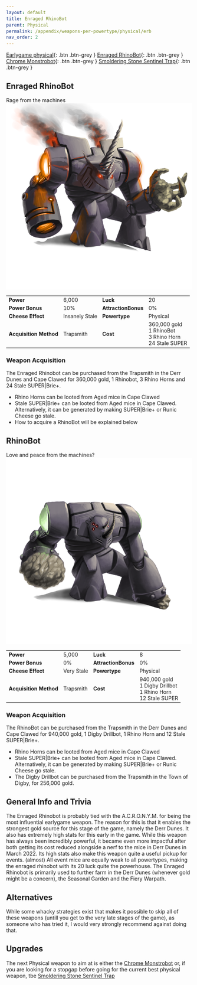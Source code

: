 ```yaml
---
layout: default
title: Enraged RhinoBot
parent: Physical
permalink: /appendix/weapons-per-powertype/physical/erb
nav_order: 2
---
```

<span class="fs-1">[Earlygame physical](/appendix/weapons-per-powertype/physical/early){: .btn .btn-grey } </span><span class="fs-1"> [Enraged RhinoBot](/appendix/weapons-per-powertype/physical/erb){: .btn .btn-grey } </span><span class="fs-1"> [Chrome Monstrobot](/appendix/weapons-per-powertype/physical/cmb){: .btn .btn-grey } </span><span class="fs-1"> [Smoldering Stone Sentinel Trap](/appendix/weapons-per-powertype/physical/ssst){: .btn .btn-grey } </span>

## Enraged RhinoBot
Rage from the machines
<img src="/assets/images/erb.png" alt="angry" width="600">

|||||
|---|---|---|---|
| __Power__ 	| 6,000 	| __Luck__ 	| 20 	|
| __Power Bonus__ 	| 10% 	|__AttractionBonus__ 	| 0% 	|
| __Cheese Effect__ 	| Insanely Stale	| __Powertype__ 	| Physical 	|
| __Acquisition Method__ 	| Trapsmith	| __Cost__ 	| 360,000 gold <br> 1 RhinoBot <br> 3 Rhino Horn <br> 24 Stale SUPER|Brie+	|

### Weapon Acquisition
The Enraged Rhinobot can be purchased from the Trapsmith in the Derr Dunes and Cape Clawed for 360,000 gold, 1 Rhinobot, 3 Rhino Horns and 24 Stale SUPER|Brie+.
- Rhino Horns can be looted from Aged mice in Cape Clawed
- Stale SUPER|Brie+ can be looted from Aged mice in Cape Clawed. Alternatively, it can be generated by making SUPER|Brie+ or Runic Cheese go stale.
- How to acquire a RhinoBot will be explained below

## RhinoBot
Love and peace from the machines?
<img src="/assets/images/rb.png" alt="unagnry" width="600">

|||||
|---|---|---|---|
| __Power__ 	| 5,000 	| __Luck__ 	| 8 	|
| __Power Bonus__ 	| 0% 	|__AttractionBonus__ 	| 0% 	|
| __Cheese Effect__ 	| Very  Stale	| __Powertype__ 	| Physical 	|
| __Acquisition Method__ 	| Trapsmith	| __Cost__ 	| 940,000 gold <br> 1 Digby Drillbot <br> 1 Rhino Horn <br> 12 Stale SUPER|Brie+	|

### Weapon Acquisition
The RhinoBot can be purchased from the Trapsmith in the Derr Dunes and Cape Clawed for 940,000 gold, 1 Digby Drillbot, 1 Rhino Horn and 12 Stale SUPER|Brie+.
- Rhino Horns can be looted from Aged mice in Cape Clawed
- Stale SUPER|Brie+ can be looted from Aged mice in Cape Clawed. Alternatively, it can be generated by making SUPER|Brie+ or Runic Cheese go stale.
- The Digby Drillbot can be purchased from the Trapsmith in the Town of Digby, for 256,000 gold.

## General Info and Trivia
The Enraged Rhinobot is probably tied with the A.C.R.O.N.Y.M. for being the most influential earlygame weapon. The reason for this is that it enables the strongest gold source for this stage of the game, namely the Derr Dunes. It also has extremely high stats for this early in the game. While this weapon has always been incredibly powerful, it became even more impactful after both getting its cost reduced alongside a nerf to the mice in Derr Dunes in March 2022. 
Its high stats also make this weapon quite a useful pickup for events. (almost) All event mice are equally weak to all powertypes, making the enraged rhinobot with its 20 luck quite the powerhouse.
The Enraged Rhinobot is primarily used to further farm in the Derr Dunes (whenever gold might be a concern), the Seasonal Garden and the Fiery Warpath.

## Alternatives
While some whacky strategies exist that makes it possible to skip all of these weapons (untill you get to the very late stages of the game), as someone who has tried it, I would very strongly recommend against doing that.

## Upgrades
The next Physical weapon to aim at is either the [Chrome Monstrobot](/appendix/weapons-per-powertype/physical/cmb) or, if you are looking for a stopgap before going for the current best physical weapon, tbe [Smoldering Stone Sentinel Trap](/appendix/weapons-per-powertype/physical/ssst)